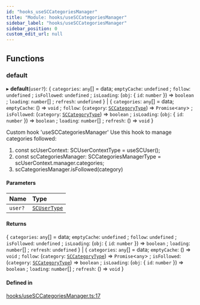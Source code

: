 ```yaml
---
id: "hooks_useSCCategoriesManager"
title: "Module: hooks/useSCCategoriesManager"
sidebar_label: "hooks/useSCCategoriesManager"
sidebar_position: 0
custom_edit_url: null
---
```


## Functions

### default

▸ **default**(`user?`): { `categories`: `any`[] = data; `emptyCache`: `undefined` ; `follow`: `undefined` ; `isFollowed`: `undefined` ; `isLoading`: (`obj`: { `id`: `number`  }) => `boolean` ; `loading`: `number`[] ; `refresh`: `undefined`  } \| { `categories`: `any`[] = data; `emptyCache`: () => `void` ; `follow`: (`category`: [`SCCategoryType`](../interfaces/types_category.SCCategoryType)) => `Promise`<`any`\> ; `isFollowed`: (`category`: [`SCCategoryType`](../interfaces/types_category.SCCategoryType)) => `boolean` ; `isLoading`: (`obj`: { `id`: `number`  }) => `boolean` ; `loading`: `number`[] ; `refresh`: () => `void`  }

Custom hook 'useSCCategoriesManager'
Use this hook to manage categories followed:
1. const scUserContext: SCUserContextType = useSCUser();
2. const scCategoriesManager: SCCategoriesManagerType = scUserContext.manager.categories;
3. scCategoriesManager.isFollowed(category)

#### Parameters

| Name | Type |
| :------ | :------ |
| `user?` | [`SCUserType`](../interfaces/types_user.SCUserType) |

#### Returns

{ `categories`: `any`[] = data; `emptyCache`: `undefined` ; `follow`: `undefined` ; `isFollowed`: `undefined` ; `isLoading`: (`obj`: { `id`: `number`  }) => `boolean` ; `loading`: `number`[] ; `refresh`: `undefined`  } \| { `categories`: `any`[] = data; `emptyCache`: () => `void` ; `follow`: (`category`: [`SCCategoryType`](../interfaces/types_category.SCCategoryType)) => `Promise`<`any`\> ; `isFollowed`: (`category`: [`SCCategoryType`](../interfaces/types_category.SCCategoryType)) => `boolean` ; `isLoading`: (`obj`: { `id`: `number`  }) => `boolean` ; `loading`: `number`[] ; `refresh`: () => `void`  }

#### Defined in

[hooks/useSCCategoriesManager.ts:17](https://github.com/selfcommunity/community-ui/blob/7f26f69/packages/sc-core/src/hooks/useSCCategoriesManager.ts#L17)
